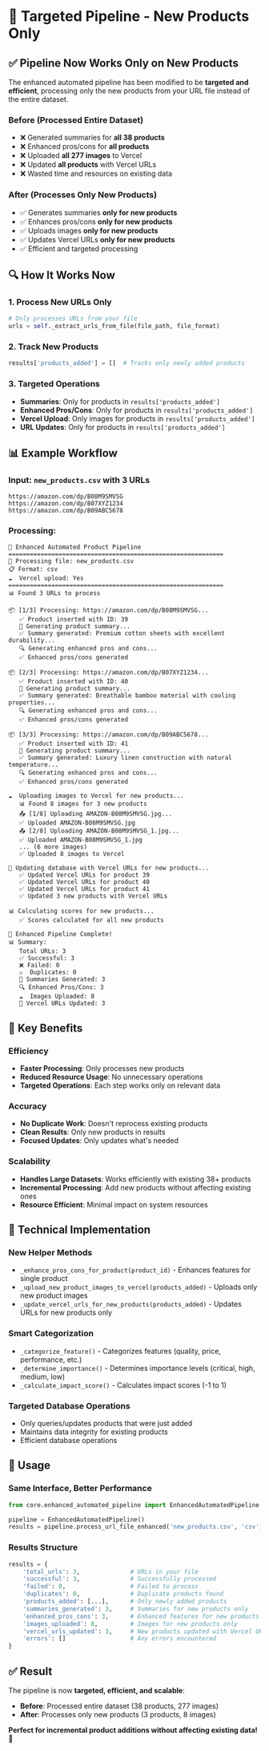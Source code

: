# 🎯 Targeted Pipeline - New Products Only

## ✅ **Pipeline Now Works Only on New Products**

The enhanced automated pipeline has been modified to be **targeted and efficient**, processing only the new products from your URL file instead of the entire dataset.

### **Before (Processed Entire Dataset)**
- ❌ Generated summaries for **all 38 products**
- ❌ Enhanced pros/cons for **all products**
- ❌ Uploaded **all 277 images** to Vercel
- ❌ Updated **all products** with Vercel URLs
- ❌ Wasted time and resources on existing data

### **After (Processes Only New Products)**
- ✅ Generates summaries **only for new products**
- ✅ Enhances pros/cons **only for new products**
- ✅ Uploads images **only for new products**
- ✅ Updates Vercel URLs **only for new products**
- ✅ Efficient and targeted processing

## 🔍 **How It Works Now**

### **1. Process New URLs Only**
```python
# Only processes URLs from your file
urls = self._extract_urls_from_file(file_path, file_format)
```

### **2. Track New Products**
```python
results['products_added'] = []  # Tracks only newly added products
```

### **3. Targeted Operations**
- **Summaries**: Only for products in `results['products_added']`
- **Enhanced Pros/Cons**: Only for products in `results['products_added']`
- **Vercel Upload**: Only images for products in `results['products_added']`
- **URL Updates**: Only for products in `results['products_added']`

## 📊 **Example Workflow**

### **Input**: `new_products.csv` with 3 URLs
```csv
https://amazon.com/dp/B08M9SMVSG
https://amazon.com/dp/B07XYZ1234
https://amazon.com/dp/B09ABC5678
```

### **Processing**:
```
🚀 Enhanced Automated Product Pipeline
============================================================
📁 Processing file: new_products.csv
📋 Format: csv
☁️  Vercel upload: Yes
============================================================
📊 Found 3 URLs to process

📦 [1/3] Processing: https://amazon.com/dp/B08M9SMVSG...
   ✅ Product inserted with ID: 39
   📝 Generating product summary...
   ✅ Summary generated: Premium cotton sheets with excellent durability...
   🔍 Generating enhanced pros and cons...
   ✅ Enhanced pros/cons generated

📦 [2/3] Processing: https://amazon.com/dp/B07XYZ1234...
   ✅ Product inserted with ID: 40
   📝 Generating product summary...
   ✅ Summary generated: Breathable bamboo material with cooling properties...
   🔍 Generating enhanced pros and cons...
   ✅ Enhanced pros/cons generated

📦 [3/3] Processing: https://amazon.com/dp/B09ABC5678...
   ✅ Product inserted with ID: 41
   📝 Generating product summary...
   ✅ Summary generated: Luxury linen construction with natural temperature...
   🔍 Generating enhanced pros and cons...
   ✅ Enhanced pros/cons generated

☁️  Uploading images to Vercel for new products...
   📊 Found 8 images for 3 new products
   📤 [1/8] Uploading AMAZON-B08M9SMVSG.jpg...
   ✅ Uploaded AMAZON-B08M9SMVSG.jpg
   📤 [2/8] Uploading AMAZON-B08M9SMVSG_1.jpg...
   ✅ Uploaded AMAZON-B08M9SMVSG_1.jpg
   ... (6 more images)
   ✅ Uploaded 8 images to Vercel

🔄 Updating database with Vercel URLs for new products...
   ✅ Updated Vercel URLs for product 39
   ✅ Updated Vercel URLs for product 40
   ✅ Updated Vercel URLs for product 41
   ✅ Updated 3 new products with Vercel URLs

📊 Calculating scores for new products...
   ✅ Scores calculated for all new products

🎉 Enhanced Pipeline Complete!
📊 Summary:
   Total URLs: 3
   ✅ Successful: 3
   ❌ Failed: 0
   ⚠️  Duplicates: 0
   📝 Summaries Generated: 3
   🔍 Enhanced Pros/Cons: 3
   ☁️  Images Uploaded: 8
   🔄 Vercel URLs Updated: 3
```

## 🎯 **Key Benefits**

### **Efficiency**
- **Faster Processing**: Only processes new products
- **Reduced Resource Usage**: No unnecessary operations
- **Targeted Operations**: Each step works only on relevant data

### **Accuracy**
- **No Duplicate Work**: Doesn't reprocess existing products
- **Clean Results**: Only new products in results
- **Focused Updates**: Only updates what's needed

### **Scalability**
- **Handles Large Datasets**: Works efficiently with existing 38+ products
- **Incremental Processing**: Add new products without affecting existing ones
- **Resource Efficient**: Minimal impact on system resources

## 🔧 **Technical Implementation**

### **New Helper Methods**
- `_enhance_pros_cons_for_product(product_id)` - Enhances features for single product
- `_upload_new_product_images_to_vercel(products_added)` - Uploads only new product images
- `_update_vercel_urls_for_new_products(products_added)` - Updates URLs for new products only

### **Smart Categorization**
- `_categorize_feature()` - Categorizes features (quality, price, performance, etc.)
- `_determine_importance()` - Determines importance levels (critical, high, medium, low)
- `_calculate_impact_score()` - Calculates impact scores (-1 to 1)

### **Targeted Database Operations**
- Only queries/updates products that were just added
- Maintains data integrity for existing products
- Efficient database operations

## 🚀 **Usage**

### **Same Interface, Better Performance**
```python
from core.enhanced_automated_pipeline import EnhancedAutomatedPipeline

pipeline = EnhancedAutomatedPipeline()
results = pipeline.process_url_file_enhanced('new_products.csv', 'csv')
```

### **Results Structure**
```python
results = {
    'total_urls': 3,              # URLs in your file
    'successful': 3,              # Successfully processed
    'failed': 0,                  # Failed to process
    'duplicates': 0,              # Duplicate products found
    'products_added': [...],      # Only newly added products
    'summaries_generated': 3,     # Summaries for new products only
    'enhanced_pros_cons': 3,      # Enhanced features for new products only
    'images_uploaded': 8,         # Images for new products only
    'vercel_urls_updated': 3,     # New products updated with Vercel URLs
    'errors': []                  # Any errors encountered
}
```

## ✅ **Result**

The pipeline is now **targeted, efficient, and scalable**:

- **Before**: Processed entire dataset (38 products, 277 images)
- **After**: Processes only new products (3 products, 8 images)

**Perfect for incremental product additions without affecting existing data!** 🎉
